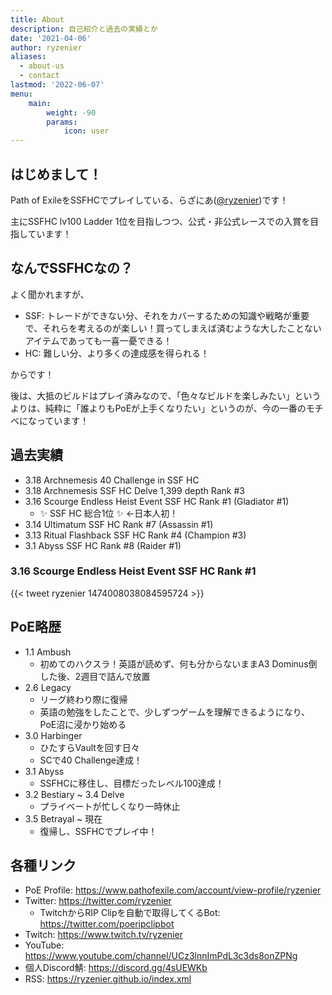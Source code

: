 ```yaml
---
title: About
description: 自己紹介と過去の実績とか
date: '2021-04-06'
author: ryzenier
aliases:
  - about-us
  - contact
lastmod: '2022-06-07'
menu:
    main: 
        weight: -90
        params:
            icon: user
---
```


## はじめまして！

Path of ExileをSSFHCでプレイしている、らざにあ([@ryzenier](https://twitter.com/ryzenier))です！

主にSSFHC lv100 Ladder 1位を目指しつつ、公式・非公式レースでの入賞を目指しています！

## なんでSSFHCなの？

よく聞かれますが、

- SSF: トレードができない分、それをカバーするための知識や戦略が重要で、それらを考えるのが楽しい！買ってしまえば済むような大したことないアイテムであっても一喜一憂できる！
- HC: 難しい分、より多くの達成感を得られる！

からです！

後は、大抵のビルドはプレイ済みなので、「色々なビルドを楽しみたい」というよりは、純粋に「誰よりもPoEが上手くなりたい」というのが、今の一番のモチベになっています！

## 過去実績

- 3.18 Archnemesis 40 Challenge in SSF HC
- 3.18 Archnemesis SSF HC Delve 1,399 depth Rank #3
- 3.16 Scourge Endless Heist Event SSF HC Rank #1 (Gladiator #1)
    - :sparkles: SSF HC 総合1位 :sparkles: ←日本人初！
- 3.14 Ultimatum SSF HC Rank #7 (Assassin #1)
- 3.13 Ritual Flashback SSF HC Rank #4 (Champion #3)
- 3.1 Abyss SSF HC Rank #8 (Raider #1)

### 3.16 Scourge Endless Heist Event SSF HC Rank #1

{{< tweet ryzenier 1474008038084595724 >}}

## PoE略歴

- 1.1 Ambush
    - 初めてのハクスラ！英語が読めず、何も分からないままA3 Dominus倒した後、2週目で詰んで放置
- 2.6 Legacy
    - リーグ終わり際に復帰
    - 英語の勉強をしたことで、少しずつゲームを理解できるようになり、PoE沼に浸かり始める
- 3.0 Harbinger
    - ひたすらVaultを回す日々
    - SCで40 Challenge達成！
- 3.1 Abyss
    - SSFHCに移住し、目標だったレベル100達成！
- 3.2 Bestiary ~ 3.4 Delve
    - プライベートが忙しくなり一時休止
- 3.5 Betrayal ~ 現在
    - 復帰し、SSFHCでプレイ中！

## 各種リンク

- PoE Profile: https://www.pathofexile.com/account/view-profile/ryzenier
- Twitter: https://twitter.com/ryzenier
    - TwitchからRIP Clipを自動で取得してくるBot: https://twitter.com/poeripclipbot
- Twitch: https://www.twitch.tv/ryzenier
- YouTube: https://www.youtube.com/channel/UCz3lnnImPdL3c3ds8onZPNg
- 個人Discord鯖: https://discord.gg/4sUEWKb
- RSS: https://ryzenier.github.io/index.xml
